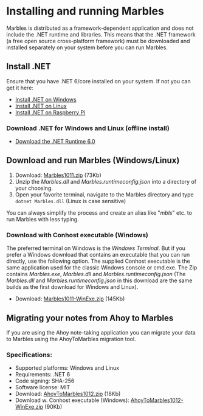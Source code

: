 # Installing and running Marbles
Marbles is distributed as a framework-dependent application and does not include the .NET runtime and libraries. This means that the .NET framework (a free open source cross-platform framework) must be downloaded and installed separately on your system before you can run Marbles.

## Install .NET
Ensure that you have .NET 6/core installed on your system. If not you can get it here:

- [Install .NET on Windows](https://docs.microsoft.com/en-us/dotnet/core/install/windows?tabs=net60)
- [Install .NET on Linux](https://docs.microsoft.com/en-us/dotnet/core/install/linux)
- [Install .NET on Raspberry Pi](https://docs.microsoft.com/en-us/dotnet/iot/deployment)

### Download .NET for Windows and Linux (offline install)
- [Download the .NET Runtime 6.0](https://dotnet.microsoft.com/en-us/download/dotnet/6.0)


## Download and run Marbles (Windows/Linux)

   1. Download: [Marbles1011.zip](https://github.com/artstisen/marbles/releases/download/v1.0.1.1/Marbles1011.zip) (73Kb)
   2. Unzip the _Marbles.dll_ and _Marbles.runtimeconfig.json_ into a directory of your choosing.
   3. Open your favorite terminal, navigate to the Marbles directory and type ```dotnet Marbles.dll``` (Linux is case sensitive)

You can always simplify the process and create an alias like "_mbls_" etc. to run Marbles with less typing.


### Download with Conhost executable (Windows)

The preferred terminal on Windows is the _Windows Terminal_. But if you prefer a Windows download that contains an executable that you can run directly, use the following option. The supplied Conhost executable is the same application used for the classic Windows console or cmd.exe. The Zip contains _Marbles.exe_, _Marbles.dll_ and _Marbles.runtimeconfig.json_ (The _Marbles.dll_ and _Marbles.runtimeconfig.json_ in this download are the same builds as the first download for Windows and Linux).

- Download: [Marbles1011-WinExe.zip](https://github.com/artstisen/marbles/releases/download/v1.0.1.1/Marbles1011-WinExe.zip) (145Kb)



## Migrating your notes from Ahoy to Marbles

If you are using the Ahoy note-taking application you can migrate your data to Marbles using the AhoyToMarbles migration tool.

### Specifications:

- Supported platforms: Windows and Linux
- Requirements: .NET 6
- Code signing: SHA-256
- Software license: MIT
- Download: [AhoyToMarbles1012.zip](https://github.com/artstisen/marbles/releases/download/v1.0.1.1/AhoyToMarbles1012.zip) (18Kb)
- Download w. Conhost executable (Windows): [AhoyToMarbles1012-WinExe.zip](https://github.com/artstisen/marbles/releases/download/v1.0.1.1/AhoyToMarbles1012-WinExe.zip) (90Kb)
